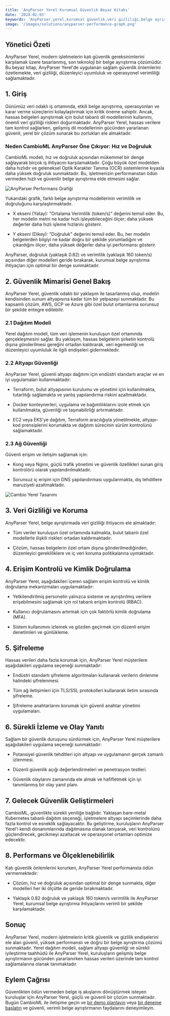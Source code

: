 ```yaml
---
title: 'AnyParser Yerel Kurumsal Güvenlik Beyaz Kitabı'
date: '2024-02-03'
keywords: 'AnyParser,yerel,kurumsal güvenlik,veri gizliliği,belge ayrıştırma,altyapı güvenliği,şifreleme,erişim kontrolü,uyumluluk,beyaz kitap'
image: '/images/solutions/anyparser-performance-graph.png'
---
```


## Yönetici Özeti

AnyParser Yerel, modern işletmelerin katı güvenlik gereksinimlerini karşılamak üzere tasarlanmış, son teknoloji bir belge ayrıştırma çözümüdür. Bu beyaz kitap, AnyParser Yerel'de uygulanan sağlam güvenlik önlemlerini özetlemekte, veri gizliliği, düzenleyici uyumluluk ve operasyonel verimliliği sağlamaktadır.

## 1. Giriş

Günümüz veri odaklı iş ortamında, etkili belge ayrıştırma, operasyonları ve karar verme süreçlerini kolaylaştırmak için kritik öneme sahiptir. Ancak, hassas belgeleri ayrıştırmak için bulut tabanlı dil modellerinin kullanımı, önemli veri gizliliği riskleri doğurmaktadır. AnyParser Yerel, hassas verilere tam kontrol sağlarken, gelişmiş dil modellerinin gücünden yararlanan güvenli, yerel bir çözüm sunarak bu zorlukları ele almaktadır.

### Neden CambioML AnyParser Öne Çıkıyor: Hız ve Doğruluk

CambioML modeli, hız ve doğruluk açısından mükemmel bir denge sağlayarak birçok iş ihtiyacını karşılamaktadır. Çoğu büyük özel modelden daha hızlıdır ve geleneksel Optik Karakter Tanıma (OCR) sistemlerine kıyasla daha yüksek doğruluk sunmaktadır. Bu, işletmenizin performanstan ödün vermeden hızlı ve güvenilir belge ayrıştırma elde etmesini sağlar.

![AnyParser Performans Grafiği](/images/solutions/anyparser-performance-graph.png)

Yukarıdaki grafik, farklı belge ayrıştırma modellerinin verimlilik ve doğruluğunu karşılaştırmaktadır.

- X ekseni (Yatay): "Ortalama Verimlilik (token/s)" değerini temsil eder. Bu, her modelin metni ne kadar hızlı işleyebileceğini ölçer; daha yüksek değerler daha hızlı işleme hızlarını gösterir.

- Y ekseni (Dikey): "Doğruluk" değerini temsil eder. Bu, her modelin belgelerden bilgiyi ne kadar doğru bir şekilde yorumladığını ve çıkardığını ölçer; daha yüksek değerler daha iyi performansı gösterir.

AnyParser, doğruluk (yaklaşık 0.82) ve verimlilik (yaklaşık 160 token/s) açısından diğer modelleri geride bırakarak, kurumsal belge ayrıştırma ihtiyaçları için optimal bir denge sunmaktadır.

## 2. Güvenlik Mimarisi Genel Bakış

AnyParser Yerel, güvenlik odaklı bir yaklaşım ile tasarlanmış olup, modelin kendisinden sunum altyapısına kadar tüm bir yelpazeyi sunmaktadır. Bu kapsamlı çözüm, AWS, GCP ve Azure gibi özel bulut ortamlarına sorunsuz bir şekilde entegre edilebilir.

### 2.1 Dağıtım Modeli

Yerel dağıtım modeli, tüm veri işlemenin kuruluşun özel ortamında gerçekleşmesini sağlar. Bu yaklaşım, hassas belgelerin şirketin kontrolü dışına gönderilmesi gereğini ortadan kaldırarak, veri egemenliği ve düzenleyici uyumluluk ile ilgili endişeleri gidermektedir.

### 2.2 Altyapı Güvenliği

AnyParser Yerel, güvenli altyapı dağıtımı için endüstri standartı araçlar ve en iyi uygulamaları kullanmaktadır:

- Terraform, bulut altyapısının kurulumu ve yönetimi için kullanılmakta, tutarlılığı sağlamakta ve yanlış yapılandırma riskini azaltmaktadır.

- Docker konteynerleri, uygulama ve bağımlılıklarını izole etmek için kullanılmakta, güvenliği ve taşınabilirliği artırmaktadır.

- EC2 veya EKS'ye dağıtım, Terraform aracılığıyla yönetilmekte, altyapı-kod prensiplerini korumakta ve dağıtım sürecinin sürüm kontrolünü sağlamaktadır.

### 2.3 Ağ Güvenliği

Güvenli erişim ve iletişim sağlamak için:

- Kong veya Nginx, güçlü trafik yönetimi ve güvenlik özellikleri sunan giriş kontrolörü olarak yapılandırılmaktadır.

- Sorunsuz iç erişim için DNS yapılandırması uygulanmakta, dış tehditlere maruziyeti azaltmaktadır.

![Cambio Yerel Tasarımı](/images/solutions/cambio-onprem-design.png)

## 3. Veri Gizliliği ve Koruma

AnyParser Yerel, belge ayrıştırmada veri gizliliği ihtiyacını ele almaktadır:

- Tüm veriler kuruluşun özel ortamında kalmakta, bulut tabanlı özel modellerle ilişkili riskleri ortadan kaldırmaktadır.

- Çözüm, hassas belgelerin özel ortam dışına gönderilmediğinden, düzenleyici gerekliliklere ve iç veri koruma politikalarına uymaktadır.

## 4. Erişim Kontrolü ve Kimlik Doğrulama

AnyParser Yerel, aşağıdakileri içeren sağlam erişim kontrolü ve kimlik doğrulama mekanizmaları uygulamaktadır:

- Yetkilendirilmiş personelin yalnızca sisteme ve ayrıştırılmış verilere erişebilmesini sağlamak için rol tabanlı erişim kontrolü (RBAC).

- Kullanıcı doğrulamasını artırmak için çok faktörlü kimlik doğrulama (MFA).

- Sistem kullanımını izlemek ve gözden geçirmek için düzenli erişim denetimleri ve günlükleme.

## 5. Şifreleme

Hassas verileri daha fazla korumak için, AnyParser Yerel müşterilere aşağıdakileri uygulama seçeneği sunmaktadır:

- Endüstri standartı şifreleme algoritmaları kullanarak verilerin dinlenme halindeki şifrelenmesi.

- Tüm ağ iletişimleri için TLS/SSL protokolleri kullanarak iletim sırasında şifreleme.

- Şifreleme anahtarlarını korumak için güvenli anahtar yönetimi uygulamaları.

## 6. Sürekli İzleme ve Olay Yanıtı

Sağlam bir güvenlik duruşunu sürdürmek için, AnyParser Yerel müşterilere aşağıdakileri uygulama seçeneği sunmaktadır:

- Potansiyel güvenlik tehditleri için altyapı ve uygulamanın gerçek zamanlı izlenmesi.

- Düzenli güvenlik açığı değerlendirmeleri ve penetrasyon testleri.

- Güvenlik olaylarını zamanında ele almak ve hafifletmek için iyi tanımlanmış bir olay yanıt planı.

## 7. Gelecek Güvenlik Geliştirmeleri

CambioML, güvenlikte sürekli yeniliğe bağlıdır. Yaklaşan bare-metal Kubernetes tabanlı dağıtım seçeneği, işletmelere altyapı seçimlerinde daha fazla kontrol ve esneklik sağlayacaktır. Bu geliştirme, kuruluşların AnyParser Yerel'i kendi donanımlarında dağıtmasına olanak tanıyarak, veri kontrolünü güçlendirecek, gecikmeyi azaltacak ve operasyonel ortamları optimize edecektir.

## 8. Performans ve Ölçeklenebilirlik

Katı güvenlik önlemlerini korurken, AnyParser Yerel performansta ödün vermemektedir:

- Çözüm, hız ve doğruluk açısından optimal bir denge sunmakta, diğer modelleri her iki ölçütte de geride bırakmaktadır.

- Yaklaşık 0.82 doğruluk ve yaklaşık 160 token/s verimlilik ile AnyParser Yerel, kurumsal belge ayrıştırma ihtiyaçlarını verimli bir şekilde karşılamaktadır.

## Sonuç

AnyParser Yerel, modern işletmelerin kritik güvenlik ve gizlilik endişelerini ele alan güvenli, yüksek performanslı ve doğru bir belge ayrıştırma çözümü sunmaktadır. Yerel dağıtım modeli, sağlam altyapı güvenliği ve sürekli iyileştirme taahhüdü ile AnyParser Yerel, kuruluşların gelişmiş belge ayrıştırmanın gücünden yararlanırken hassas verileri üzerinde tam kontrol sağlamalarına olanak tanımaktadır.

## Eylem Çağrısı

Güvenlikten ödün vermeden belge iş akışlarını dönüştürmek isteyen kuruluşlar için AnyParser Yerel, güçlü ve güvenli bir çözüm sunmaktadır. Bugün CambioML ile iletişime geçin ve [bir demo planlayın](https://www.cambioml.com/book-demo) veya [bir deneme başlatın](https://www.cambioml.com/sandbox) ve güvenli, verimli belge ayrıştırmanın faydalarını deneyimleyin.
